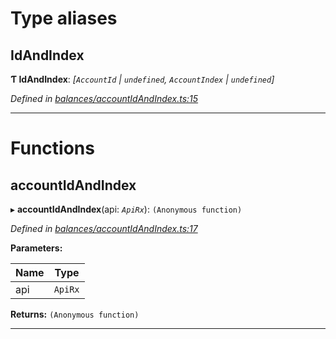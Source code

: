 

# Type aliases

<a id="idandindex"></a>

##  IdAndIndex

**Ƭ IdAndIndex**: *[`AccountId` | `undefined`, `AccountIndex` | `undefined`]*

*Defined in [balances/accountIdAndIndex.ts:15](https://github.com/polkadot-js/api/blob/695e4f2/packages/api-derive/src/balances/accountIdAndIndex.ts#L15)*

___

# Functions

<a id="accountidandindex"></a>

##  accountIdAndIndex

▸ **accountIdAndIndex**(api: *`ApiRx`*): `(Anonymous function)`

*Defined in [balances/accountIdAndIndex.ts:17](https://github.com/polkadot-js/api/blob/695e4f2/packages/api-derive/src/balances/accountIdAndIndex.ts#L17)*

**Parameters:**

| Name | Type |
| ------ | ------ |
| api | `ApiRx` |

**Returns:** `(Anonymous function)`

___

